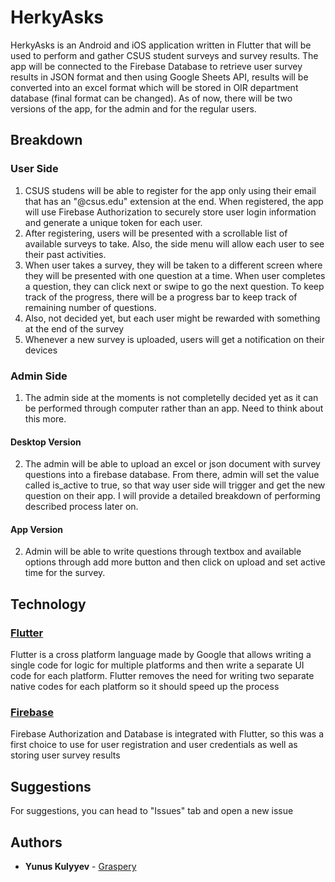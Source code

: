 # HerkyAsks

HerkyAsks is an Android and iOS application written in Flutter that will be used to perform and gather CSUS student surveys and survey results. 
The app will be connected to the Firebase Database to retrieve user survey results in JSON format and then using Google Sheets API, 
results will be converted into an excel format which will be stored in OIR department database (final format can be changed).
As of now, there will be two versions of the app, for the admin and for the regular users.


## Breakdown

### User Side
1. CSUS studens will be able to register for the app only using their email that has an "@csus.edu" extension at the end. When registered, 
the app will use Firebase Authorization to securely store user login information and generate a unique token for each user.
2. After registering, users will be presented with a scrollable list of available surveys to take. Also, the side menu will allow each user
to see their past activities.
3. When user takes a survey, they will be taken to a different screen where they will be presented with one question at a time. When user
completes a question, they can click next or swipe to go the next question. To keep track of the progress, there will be a progress bar
to keep track of remaining number of questions.
4. Also, not decided yet, but each user might be rewarded with something at the end of the survey
5. Whenever a new survey is uploaded, users will get a notification on their devices
### Admin Side
1. The admin side at the moments is not completelly decided yet as it can be performed through computer rather than an app. Need to think
about this more.
#### Desktop Version
2. The admin will be able to upload an excel or json document with survey questions into a firebase database. From there, admin will set the
value called is_active to true, so that way user side will trigger and get the new question on their app. I will provide a detailed breakdown of performing described process later on.
#### App Version
2. Admin will be able to write questions through textbox and available options through add more button and then click on upload and set active time for the survey.

## Technology

### [Flutter](http://flutter.dev/)
Flutter is a cross platform language made by Google that allows writing a single code for logic for multiple platforms and then write
a separate UI code for each platform. Flutter removes the need for writing two separate native codes for each platform so it should
speed up the process
### [Firebase](https://firebase.google.com/)
Firebase Authorization and Database is integrated with Flutter, so this was a first choice to use for user registration and user 
credentials as well as storing user survey results

## Suggestions
For suggestions, you can head to "Issues" tab and open a new issue
## Authors

* **Yunus Kulyyev** - [Graspery](https://play.google.com/store/apps/dev?id=8637816620025557781&hl=en_US)
